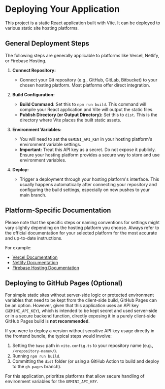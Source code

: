 # Deploying Your Application

This project is a static React application built with Vite. It can be deployed to various static site hosting platforms.

## General Deployment Steps

The following steps are generally applicable to platforms like Vercel, Netlify, or Firebase Hosting.

1.  **Connect Repository:**
    *   Connect your Git repository (e.g., GitHub, GitLab, Bitbucket) to your chosen hosting platform. Most platforms offer direct integration.

2.  **Build Configuration:**
    *   **Build Command:** Set this to `npm run build`. This command will compile your React application and Vite will output the static files.
    *   **Publish Directory (or Output Directory):** Set this to `dist`. This is the directory where Vite places the built static assets.

3.  **Environment Variables:**
    *   You will need to set the `GEMINI_API_KEY` in your hosting platform's environment variable settings.
    *   **Important:** Treat this API key as a secret. Do not expose it publicly. Ensure your hosting platform provides a secure way to store and use environment variables.

4.  **Deploy:**
    *   Trigger a deployment through your hosting platform's interface. This usually happens automatically after connecting your repository and configuring the build settings, especially on new pushes to your main branch.

## Platform-Specific Documentation

Please note that the specific steps or naming conventions for settings might vary slightly depending on the hosting platform you choose. Always refer to the official documentation for your selected platform for the most accurate and up-to-date instructions.

For example:
*   [Vercel Documentation](https://vercel.com/docs)
*   [Netlify Documentation](https://docs.netlify.com/)
*   [Firebase Hosting Documentation](https://firebase.google.com/docs/hosting)

## Deploying to GitHub Pages (Optional)

For simple static sites without server-side logic or protected environment variables that need to be kept from the client-side build, GitHub Pages can be an option. However, given that this application uses an API key (`GEMINI_API_KEY`), which is intended to be kept secret and used server-side or in a secure backend function, directly exposing it in a purely client-side GitHub Pages build is **not recommended**.

If you were to deploy a version without sensitive API key usage directly in the frontend bundle, the typical steps would involve:
1. Setting the `base` path in `vite.config.ts` to your repository name (e.g., `/<repository-name>/`).
2. Running `npm run build`.
3. Committing the `dist` folder (or using a GitHub Action to build and deploy to the `gh-pages` branch).

For this application, prioritize platforms that allow secure handling of environment variables for the `GEMINI_API_KEY`.
